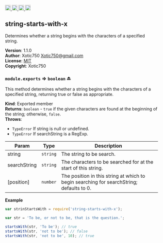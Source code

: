 <a href="https://travis-ci.org/Xotic750/string-starts-with-x"
   title="Travis status">
<img
   src="https://travis-ci.org/Xotic750/string-starts-with-x.svg?branch=master"
   alt="Travis status" height="18"/>
</a>
<a href="https://david-dm.org/Xotic750/string-starts-with-x"
   title="Dependency status">
<img src="https://david-dm.org/Xotic750/string-starts-with-x.svg"
   alt="Dependency status" height="18"/>
</a>
<a href="https://david-dm.org/Xotic750/string-starts-with-x#info=devDependencies"
   title="devDependency status">
<img src="https://david-dm.org/Xotic750/string-starts-with-x/dev-status.svg"
   alt="devDependency status" height="18"/>
</a>
<a href="https://badge.fury.io/js/string-starts-with-x" title="npm version">
<img src="https://badge.fury.io/js/string-starts-with-x.svg"
   alt="npm version" height="18"/>
</a>
<a name="module_string-starts-with-x"></a>

## string-starts-with-x
Determines whether a string begins with the characters of a specified string.

**Version**: 1.1.0  
**Author**: Xotic750 <Xotic750@gmail.com>  
**License**: [MIT](&lt;https://opensource.org/licenses/MIT&gt;)  
**Copyright**: Xotic750  
<a name="exp_module_string-starts-with-x--module.exports"></a>

### `module.exports` ⇒ <code>boolean</code> ⏏
This method determines whether a string begins with the characters of a
specified string, returning true or false as appropriate.

**Kind**: Exported member  
**Returns**: <code>boolean</code> - `true` if the given characters are found at the beginning
 of the string; otherwise, `false`.  
**Throws**:

- <code>TypeError</code> If string is null or undefined.
- <code>TypeError</code> If searchString is a RegExp.


| Param | Type | Description |
| --- | --- | --- |
| string | <code>string</code> | The string to be search. |
| searchString | <code>string</code> | The characters to be searched for at the start  of this string. |
| [position] | <code>number</code> | The position in this string at which to begin  searching for searchString; defaults to 0. |

**Example**  
```js
var strinStartsWith = require('string-starts-with-x');

var str = 'To be, or not to be, that is the question.';

startsWith(str, 'To be'); // true
startsWith(str, 'not to be'); // false
startsWith(str, 'not to be', 10); // true
```
